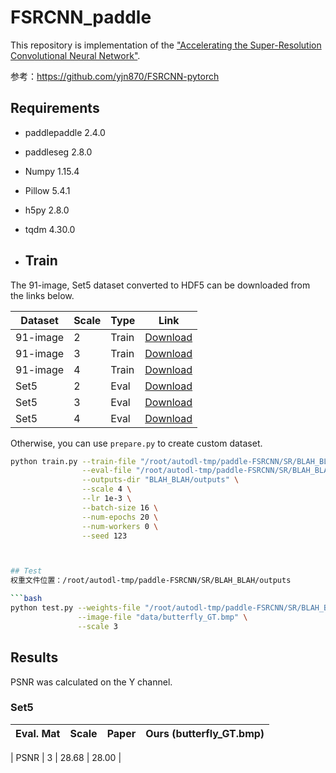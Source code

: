 # FSRCNN_paddle
This repository is implementation of the ["Accelerating the Super-Resolution Convolutional Neural Network"](https://arxiv.org/abs/1608.00367).

参考：https://github.com/yjn870/FSRCNN-pytorch

## Requirements

- paddlepaddle 2.4.0
- paddleseg    2.8.0
- Numpy 1.15.4
- Pillow 5.4.1
- h5py 2.8.0
- tqdm 4.30.0

- ## Train

The 91-image, Set5 dataset converted to HDF5 can be downloaded from the links below.

| Dataset  | Scale | Type  | Link                                                         |
| -------- | ----- | ----- | ------------------------------------------------------------ |
| 91-image | 2     | Train | [Download](https://www.dropbox.com/s/01z95js39kgw1qv/91-image_x2.h5?dl=0) |
| 91-image | 3     | Train | [Download](https://www.dropbox.com/s/qx4swlt2j7u4twr/91-image_x3.h5?dl=0) |
| 91-image | 4     | Train | [Download](https://www.dropbox.com/s/vobvi2nlymtvezb/91-image_x4.h5?dl=0) |
| Set5     | 2     | Eval  | [Download](https://www.dropbox.com/s/4kzqmtqzzo29l1x/Set5_x2.h5?dl=0) |
| Set5     | 3     | Eval  | [Download](https://www.dropbox.com/s/kyhbhyc5a0qcgnp/Set5_x3.h5?dl=0) |
| Set5     | 4     | Eval  | [Download](https://www.dropbox.com/s/ihtv1acd48cof14/Set5_x4.h5?dl=0) |

Otherwise, you can use `prepare.py` to create custom dataset.

```bash
python train.py --train-file "/root/autodl-tmp/paddle-FSRCNN/SR/BLAH_BLAH/91-image_x4.h5" \
                --eval-file "/root/autodl-tmp/paddle-FSRCNN/SR/BLAH_BLAH/Set5_x4.h5" \
                --outputs-dir "BLAH_BLAH/outputs" \
                --scale 4 \
                --lr 1e-3 \
                --batch-size 16 \
                --num-epochs 20 \
                --num-workers 0 \
                --seed 123                



## Test
权重文件位置：/root/autodl-tmp/paddle-FSRCNN/SR/BLAH_BLAH/outputs

​```bash
python test.py --weights-file "/root/autodl-tmp/paddle-FSRCNN/SR/BLAH_BLAH/outputs/x3/best.pdiparams" \
               --image-file "data/butterfly_GT.bmp" \
               --scale 3
```

## Results

PSNR was calculated on the Y channel.

### Set5

| Eval. Mat | Scale | Paper | Ours (butterfly_GT.bmp) |
|-----------|-------|-------|-----------------|

| PSNR      | 3     | 28.68 | 28.00 |

